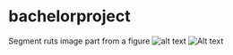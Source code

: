 # bachelorproject
Segment ruts image part from a figure
![alt text](http://url/to/33.png)
![Alt text](/relative/path/to/33.png?raw=true "Optional Title")
